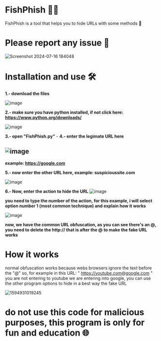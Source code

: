 # FishPhish 🕵️‍♂️
FishPhish is a tool that helps you to hide URLs with some methods 🔭

# Please report any issue 🫡

![Screenshot 2024-07-16 184048](https://github.com/user-attachments/assets/408ff217-c5bd-4566-a7b4-ad69335dd6c3)

# Installation and use 🛠️

**1.- download the files**

![image](https://github.com/user-attachments/assets/f5a8e1f4-d829-4411-861e-0c8a4ff4ee01)


**2.- make sure you have python installed, if not click here: https://www.python.org/downloads/**

![image](https://github.com/user-attachments/assets/c2c61731-5560-4e21-95f1-cb4e82f9cead)

**3.- open "FishPhish.py"**
         -
**4.- enter the legimate URL here**

![image](https://github.com/user-attachments/assets/67de3f25-e9ce-4ab5-9f93-4d913c592ba1)
-
**example: https://google.com**

**5.- now enter the other URL here, example: suspicioussite.com**

![image](https://github.com/user-attachments/assets/cc8bf52a-49d9-4856-8679-dfef0824d733)

**6.- Now, enter the action to hide the URL**
![image](https://github.com/user-attachments/assets/9f862c83-4008-4ba7-9728-b02edbd6460e)

**you need to type the number of the action, for this example, i will select option number 1 (most common technique) and explain how it works**

![image](https://github.com/user-attachments/assets/811c75c3-8ab1-46a0-8362-c40e0013c21b)

**now, we have the common URL obfuscation, as you can see there's an @, you need to delete the http:// that is after the @ to make the fake URL works**

# How it works
normal obfuscation works because webs browsers ignore the text before the "@" so, for example in this URL: " https://youtube.com@google.com " you are not entering to youtube we are entering into google, you can use the other program options to hide in a best way the fake URL

![1594931019245](https://github.com/user-attachments/assets/44209fd9-07b3-4f84-a97b-596d47eb3f95)

# do not use this code for malicious purposes, this program is only for fun and education 🌐
